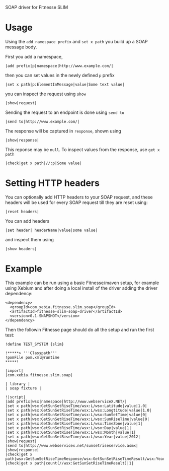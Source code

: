 SOAP driver for Fitnesse SLIM

Usage
=====
Using the `add namespace prefix` and `set x path` you build up a SOAP message body.

First you add a namespace,

    |add prefix|p|namespace|http://www.example.com/|

then you can set values in the newly defined `p` prefix

    |set x path|p:ElementInMessage|value|Some text value|

you can inspect the request using `show`

    |show|request|

Sending the request to an endpoint is done using `send to`

    |send to|http://www.example.com/|

The response will be captured in `response`, shown using

    |show|response|

This reponse may be `null`. To inspect values from the response,
use `get x path`

    |check|get x path|//:p|Some value|

Setting HTTP headers
====================
You can optionally add HTTP headers to your SOAP request, and
these headers will be used for every SOAP request till they are
reset using:

    |reset headers|

You can add headers

    |set header| headerName|value|some value|

and inspect them using

    |show headers|


Example
=======
This example can be run using a basic Fitnesse/maven setup, for example using Xebium and after doing a local install of the driver adding the driver dependency:

    <dependency>
      <groupId>com.xebia.fitnesse.slim.soap</groupId>
      <artifactId>fitnesse-slim-soap-driver</artifactId>
      <version>0.1-SNAPSHOT</version>
    </dependency>

Then the followin Fitnesse page should do all the setup and run the first test:

    !define TEST_SYSTEM {slim}

    !*****> '''Classpath'''
    !pomFile pom.xml@runtime
    *****!

    |import|
    |com.xebia.fitnesse.slim.soap|

    | library |
    | soap fixture |

    !|script|
    |add prefix|wsx|namespace|http://www.webserviceX.NET/|
    |set x path|wsx:GetSunSetRiseTime/wsx:L/wsx:Latitude|value|1.0|
    |set x path|wsx:GetSunSetRiseTime/wsx:L/wsx:Longtitude|value|1.0|
    |set x path|wsx:GetSunSetRiseTime/wsx:L/wsx:SunSetTime|value|0|
    |set x path|wsx:GetSunSetRiseTime/wsx:L/wsx:SunRiseTime|value|0|
    |set x path|wsx:GetSunSetRiseTime/wsx:L/wsx:TimeZone|value|1|
    |set x path|wsx:GetSunSetRiseTime/wsx:L/wsx:Day|value|1|
    |set x path|wsx:GetSunSetRiseTime/wsx:L/wsx:Month|value|1|
    |set x path|wsx:GetSunSetRiseTime/wsx:L/wsx:Year|value|2012|
    |show|request|
    |send to|http://www.webservicex.net/sunsetriseservice.asmx|
    |show|response|
    |check|get x path|wsx:GetSunSetRiseTimeResponse/wsx:GetSunSetRiseTimeResult/wsx:Year|2012|
    |check|get x path|count(//wsx:GetSunSetRiseTimeResult)|1|



